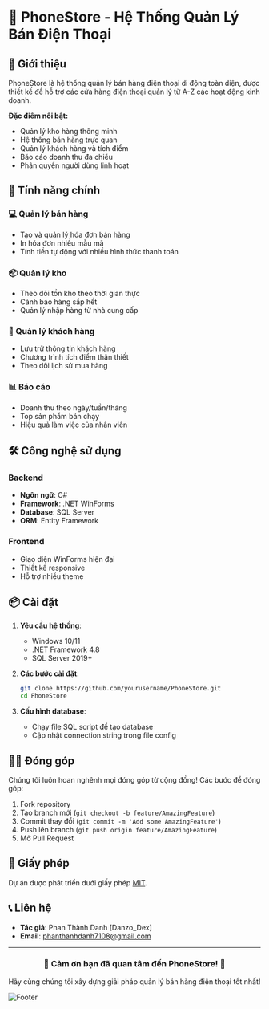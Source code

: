 # 📱 PhoneStore - Hệ Thống Quản Lý Bán Điện Thoại

## 🌟 Giới thiệu

PhoneStore là hệ thống quản lý bán hàng điện thoại di động toàn diện, được thiết kế để hỗ trợ các cửa hàng điện thoại quản lý từ A-Z các hoạt động kinh doanh.

**Đặc điểm nổi bật:**
- Quản lý kho hàng thông minh
- Hệ thống bán hàng trực quan
- Quản lý khách hàng và tích điểm
- Báo cáo doanh thu đa chiều
- Phân quyền người dùng linh hoạt

## 🚀 Tính năng chính

### 💻 Quản lý bán hàng
- Tạo và quản lý hóa đơn bán hàng
- In hóa đơn nhiều mẫu mã
- Tính tiền tự động với nhiều hình thức thanh toán

### 📦 Quản lý kho
- Theo dõi tồn kho theo thời gian thực
- Cảnh báo hàng sắp hết
- Quản lý nhập hàng từ nhà cung cấp

### 👥 Quản lý khách hàng
- Lưu trữ thông tin khách hàng
- Chương trình tích điểm thân thiết
- Theo dõi lịch sử mua hàng

### 📊 Báo cáo
- Doanh thu theo ngày/tuần/tháng
- Top sản phẩm bán chạy
- Hiệu quả làm việc của nhân viên

## 🛠 Công nghệ sử dụng

### Backend
- **Ngôn ngữ**: C#
- **Framework**: .NET WinForms
- **Database**: SQL Server
- **ORM**: Entity Framework

### Frontend
- Giao diện WinForms hiện đại
- Thiết kế responsive
- Hỗ trợ nhiều theme

## 📦 Cài đặt

1. **Yêu cầu hệ thống**:
   - Windows 10/11
   - .NET Framework 4.8
   - SQL Server 2019+

2. **Các bước cài đặt**:
   ```bash
   git clone https://github.com/yourusername/PhoneStore.git
   cd PhoneStore
   ```

3. **Cấu hình database**:
   - Chạy file SQL script để tạo database
   - Cập nhật connection string trong file config

## 👨‍💻 Đóng góp

Chúng tôi luôn hoan nghênh mọi đóng góp từ cộng đồng! Các bước để đóng góp:
1. Fork repository
2. Tạo branch mới (`git checkout -b feature/AmazingFeature`)
3. Commit thay đổi (`git commit -m 'Add some AmazingFeature'`)
4. Push lên branch (`git push origin feature/AmazingFeature`)
5. Mở Pull Request

## 📜 Giấy phép

Dự án được phát triển dưới giấy phép [MIT](https://choosealicense.com/licenses/mit/).

## 📞 Liên hệ

- **Tác giả**: Phan Thành Danh [Danzo_Dex]
- **Email**: phanthanhdanh7108@gmail.com

---

<div align="center">
  <h3>🎉 Cảm ơn bạn đã quan tâm đến PhoneStore! 🎉</h3>
  <p>Hãy cùng chúng tôi xây dựng giải pháp quản lý bán hàng điện thoại tốt nhất!</p>
</div>

![Footer](https://via.placeholder.com/1200x100?text=PhoneStore+-+Powering+Your+Mobile+Business)
